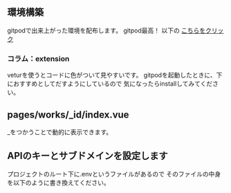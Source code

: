 ## 環境構築
gitpodで出来上がった環境を配布します。
gitpod最高！
以下の
<a href="gitpod.io#https://github.com/shunkat/portfolio">こちらをクリック</a>



### コラム：extension
veturを使うとコードに色がついて見やすいです。
gitpodを起動したときに、下におすすめとしてだすようにしているので
気になったらinstallしてみてください。


## pages/works/_id/index.vue
_をつかうことで動的に表示できます。



## APIのキーとサブドメインを設定します
プロジェクトのルート下に.envというファイルがあるので
そのファイルの中身を以下のように書き換えてください。
